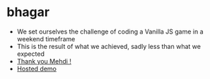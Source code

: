 # bhagar

- We set ourselves the challenge of coding a Vanilla JS game in a weekend timeframe
- This is the result of what we achieved, sadly less than what we expected
- [Thank you Mehdi !](https://github.com/mehdihnc)
- [Hosted demo](https://cozy-semifreddo-859910.netlify.app/)
